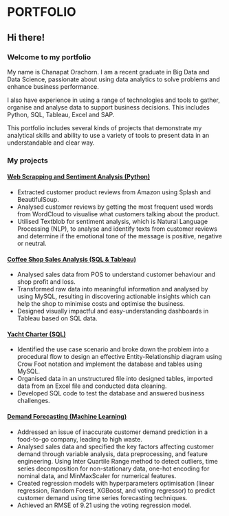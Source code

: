 # PORTFOLIO
## Hi there!
### Welcome to my portfolio
My name is Chanapat Orachorn. I am a recent graduate in Big Data and Data Science, passionate about using data analytics to solve problems and enhance business performance.

I also have experience in using a range of technologies and tools to gather, organise and analyse data to support business decisions. This includes Python, SQL, Tableau, Excel and SAP.

This portfolio includes several kinds of projects that demonstrate my analytical skills and ability to use a variety of tools to present data in an understandable and clear way.

### My projects

#### [Web Scrapping and Sentiment Analysis (Python)](https://github.com/Chanapato/Data-Analyst-Portfolio/tree/main/Python/Web%20Scrapping%20and%20Sentiment%20Analysis)
- Extracted customer product reviews from Amazon using Splash and BeautifulSoup.
- Analysed customer reviews by getting the most frequent used words from WordCloud to visualise what customers talking about the product.
- Utilised Textblob for sentiment analysis, which is Natural Language Processing (NLP), to analyse and identify texts from customer reviews and determine if the emotional tone of the message is positive, negative or neutral.

#### [Coffee Shop Sales Analysis (SQL & Tableau)](https://github.com/Chanapato/Data-Analyst-Portfolio/tree/main/SQL/Coffee%20Shop%20Sales%20Analysis)
- Analysed sales data from POS to understand customer behaviour and shop profit and loss.
- Transformed raw data into meaningful information and analysed by using MySQL, resulting in discovering actionable insights which can help the shop to minimise costs and optimise the business.
- Designed visually impactful and easy-understanding dashboards in Tableau based on SQL data.

#### [Yacht Charter (SQL)](https://github.com/Chanapato/Data-Analyst-Portfolio/tree/main/SQL/Yacht%20Charter)
- Identified the use case scenario and broke down the problem into a procedural flow to design an effective Entity-Relationship diagram using Crow Foot notation and implement the database and tables using MySQL.
- Organised data in an unstructured file into designed tables, imported data from an Excel file and conducted data cleaning.
- Developed SQL code to test the database and answered business challenges.

#### [Demand Forecasting (Machine Learning)](https://github.com/Chanapato/Data-Analyst-Portfolio/tree/main/Python/Demand%20Forecast)
- Addressed an issue of inaccurate customer demand prediction in a food-to-go company, leading to high waste.
- Analysed sales data and specified the key factors affecting customer demand through variable analysis, data preprocessing, and feature engineering. Using Inter Quartile Range method to detect outliers, time series decomposition for non-stationary data, one-hot encoding for nominal data, and MinMaxScaler for numerical features.
- Created regression models with hyperparameters optimisation (linear regression, Random Forest, XGBoost, and voting regressor) to predict customer demand using time series forecasting techniques. 
- Achieved an RMSE of 9.21 using the voting regression model.
